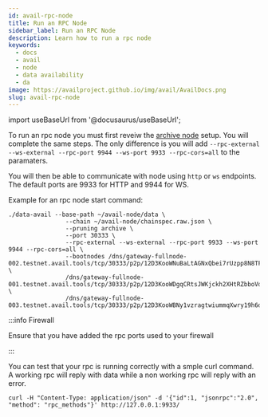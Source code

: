 ```yaml
---
id: avail-rpc-node
title: Run an RPC Node
sidebar_label: Run an RPC Node
description: Learn how to run a rpc node
keywords:
  - docs
  - avail
  - node
  - data availability
  - da
image: https://availproject.github.io/img/avail/AvailDocs.png
slug: avail-rpc-node
---
```

import useBaseUrl from '@docusaurus/useBaseUrl';

To run an rpc node you must first reveiw the [archive node](0030-avail-archive-node.md) setup. You will complete the same steps. The only difference is you will add `--rpc-external --ws-external --rpc-port 9944 --ws-port 9933 --rpc-cors=all` to the paramaters. 

You will then be able to communicate with node using `http` or `ws` endpoints. The default ports are 9933 for HTTP and 9944 for WS.

Example for an rpc node start command:
```
./data-avail --base-path ~/avail-node/data \
                --chain ~/avail-node/chainspec.raw.json \
                --pruning archive \
                --port 30333 \
                --rpc-external --ws-external --rpc-port 9933 --ws-port 9944 --rpc-cors=all \
                --bootnodes /dns/gateway-fullnode-002.testnet.avail.tools/tcp/30333/p2p/12D3KooWNuBaLtAGNxQbei7rUzpp8N8TF8k5kPsgKShAJgK4crkB \
                /dns/gateway-fullnode-001.testnet.avail.tools/tcp/30333/p2p/12D3KooWDgqCRtsJWKjckh2XHtRZbboVdgDJswsxoNmX8PMf59bV \
                /dns/gateway-fullnode-003.testnet.avail.tools/tcp/30333/p2p/12D3KooWBNy1vzragtwiummqXwry19h6dke68hybY6jVeEH4mAtT
```

:::info Firewall

Ensure that you have added the rpc ports used to your firewall

:::

You can test that your rpc is running correctly with a smple curl command. A working rpc will reply with data while a non working rpc will reply with an error.
```
curl -H "Content-Type: application/json" -d '{"id":1, "jsonrpc":"2.0", "method": "rpc_methods"}' http://127.0.0.1:9933/
```
